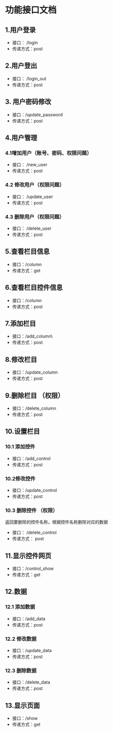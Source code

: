 # 功能接口文档

## 1.用户登录

* 接口： /login
* 传递方式：post


## 2.用户登出

* 接口： /login_out
* 传递方式：post

## 3. 用户密码修改

* 接口：/update_password
* 传递方式：post

## 4.用户管理

### 4.1增加用户（账号、密码、权限问题）

* 接口： /new_user
* 传递方式：post

### 4.2 修改用户（权限问题）

* 接口： /update_user
* 传递方式：post

### 4.3 删除用户（权限问题）

* 接口： /delete_user
* 传递方式：post

## 5.查看栏目信息

* 接口：/column
* 传递方式：get

## 6.查看栏目控件信息

* 接口：/column
* 传递方式：post

## 7.添加栏目

* 接口：/add_column\
* 传递方式：post



## 8.修改栏目

* 接口：/update_column
* 传递方式：post

## 9.删除栏目 （权限）

* 接口：/delete_column
* 传递方式：post

## 10.设置栏目

### 10.1 添加控件

* 接口：/add_control
* 传递方式：post

### 10.2修改控件 

* 接口：/update_control
* 传递方式：post

### 10.3 删除控件 （权限）

返回要删除的控件名称，根据控件名称删除对应的数据

* 接口： /delete_control
* 传递方式： post


## 11.显示控件网页

* 接口：/control_show
* 传递方式：get
## 12.数据

### 12.1 添加数据

* 接口：/add_data
* 传递方式：post


### 12.2 修改数据

* 接口：/update_data
* 传递方式：post  

### 12.3 删除数据

* 接口：/delete_data
* 传递方式：post 

## 13.显示页面

* 接口：/show
* 传递方式：get

